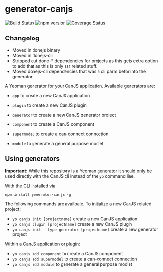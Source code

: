 # generator-canjs

[![Build Status](https://travis-ci.org/retro/generator-canjs.svg?branch=master)](https://travis-ci.org/retro/generator-canjs)
[![npm version](https://badge.fury.io/js/generator-canjs.svg)](http://badge.fury.io/js/generator-canjs)
[![Coverage Status](https://coveralls.io/repos/github/retro/generator-canjs/badge.svg?branch=master)](https://coveralls.io/github/retro/generator-canjs?branch=master)

## Changelog
- Moved in donejs binary
- Moved in donejs-cli
- Stripped out done-* dependencies for projects as this gets extra option to add that as this is only ssr related stuff.
- Moved donejs-cli dependencies that was a cli parm befor into the generator


A Yeoman generator for your CanJS application. Available generators are:

- `app` to create a new CanJS application
- `plugin` to create a new CanJS plugin
- `generator` to create a new CanJS generator project

- `component` to create a CanJS component
- `supermodel` to create a can-connect connection
- `module` to generate a general purpose modlet

## Using generators

__Important:__ While this repository is a Yeoman generator it should only be used directly with the CanJS cli instead of the `yo` command line.

With the CLI installed via

```
npm install generator-canjs -g
```

The following commands are availbale. To initialize a new CanJS related project:

- `yo canjs init [projectname]` create a new CanJS application
- `yo canjs plugin [projectname]` create a new CanJS plugin
- `yo canjs init --type generator [projectname]` create a new generator project

Within a CanJS application or plugin:

- `yo canjs add component` to create a CanJS component
- `yo canjs add supermodel` to create a can-connect connection
- `yo canjs add module` to generate a general purpose modlet

